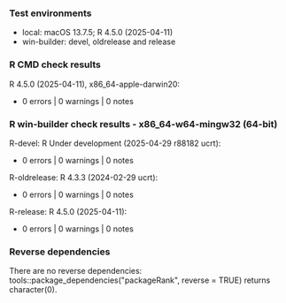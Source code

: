### Test environments

* local: macOS 13.7.5; R 4.5.0 (2025-04-11)
* win-builder: devel, oldrelease and release


### R CMD check results

R 4.5.0 (2025-04-11), x86_64-apple-darwin20:
* 0 errors | 0 warnings | 0 notes


### R win-builder check results - x86_64-w64-mingw32 (64-bit)

R-devel: R Under development (2025-04-29 r88182 ucrt):
* 0 errors | 0 warnings | 0 notes

R-oldrelease: R 4.3.3 (2024-02-29 ucrt):
* 0 errors | 0 warnings | 0 notes

R-release: R 4.5.0 (2025-04-11):
* 0 errors | 0 warnings | 0 notes


### Reverse dependencies

There are no reverse dependencies:
tools::package_dependencies("packageRank", reverse = TRUE) returns character(0).
